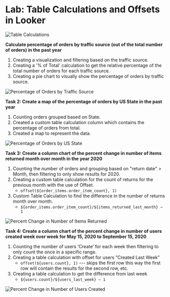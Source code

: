 # Lab: Table Calculations and Offsets in Looker

![Table Calculations](https://github.com/OlegZas/LookerBI_and_LookerStudio/assets/115661636/136c25f9-1895-411e-8755-5e71a0c8cacf)

**Calculate percentage of orders by traffic source (out of the total number of orders) in the past year**
1. Creating a visualization and filtering based on the traffic source.
2. Creating a '% of Total' calculation to get the relative percentage of the total number of orders for each traffic source.
3. Creating a pie chart to visually show the percentage of orders by traffic source.

![Percentage of Orders by Traffic Source](https://github.com/OlegZas/LookerBI_and_LookerStudio/assets/115661636/ffc74589-7b14-4c0a-8900-793db2a3a834)

**Task 2: Create a map of the percentage of orders by US State in the past year**
1. Counting orders grouped based on State.
2. Created a custom table calculation column which contains the percentage of orders from total.
3. Created a map to represent the data.

![Percentage of Orders by US State](https://github.com/OlegZas/LookerBI_and_LookerStudio/assets/115661636/e14910d2-8a07-4783-86cd-aac8363acd70)

**Task 3: Create a column chart of the percent change in number of items returned month over month in the year 2020**
1. Counting the number of orders and grouping based on "return date" > Month, then filtering to only show results for 2020.
2. Creating a custom table calculation for the count of returns for the previous month with the use of Offset.
    - `offset(${order_items.order_item_count}, 1)`
3. Custom Table Calculation to find the difference in the number of returns month over month.
    - `${order_items.order_item_count}/${items_returned_last_month} – 1`

![Percent Change in Number of Items Returned](https://github.com/OlegZas/LookerBI_and_LookerStudio/assets/115661636/070c7c6d-fc8a-4bf4-ac35-e6f9c4ec8f8e)

**Task 4: Create a column chart of the percent change in number of users created week over week for May 15, 2020 to September 15, 2020**
1. Counting the number of users ‘Create’ for each week then filtering to only count the once in a specific range.
2. Creating a table calculation with offset for users “Created Last Week”
    - `offset(${users.count}, 1)` --- skips the first row this way the first row will contain the results for the second row, etc.
3. Creating a table calculation to get the difference from last week
    - `${users.count}/${users_last_week} – 1`

![Percent Change in Number of Users Created](https://github.com/OlegZas/LookerBI_and_LookerStudio/assets/115661636/431fc181-8783-4a92-8cd6-3b3c22e1d457)
